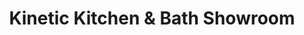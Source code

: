 ---
title: "Kinetic Kitchen & Bath Showroom"
url: /niagara-falls/kinetic-kitchen-und-bath-showroom/
shop: Küchen
---